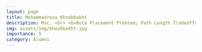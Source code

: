 ```yaml
---
layout: page
title: Mohammadreza Khoobbakht
description: Msc. <br> <b>Rule Placement Problem; Path Length Tradeoff</b>
img: assets/img/khoobbakht.jpg
importance: 5
category: Alumni
---
```


